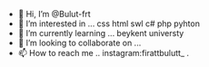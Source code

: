 - 👋 Hi, I’m @Bulut-frt
- 👀 I’m interested in ... css html swl c# php pyhton
- 🌱 I’m currently learning ... beykent universty
- 💞️ I’m looking to collaborate on ...
- 📫 How to reach me .. instagram:firattbulutt_
.

<!---
Bulut-frt/Bulut-frt is a ✨ special ✨ repository because its `README.md` (this file) appears on your GitHub profile.
You can click the Preview link to take a look at your changes.
--->
